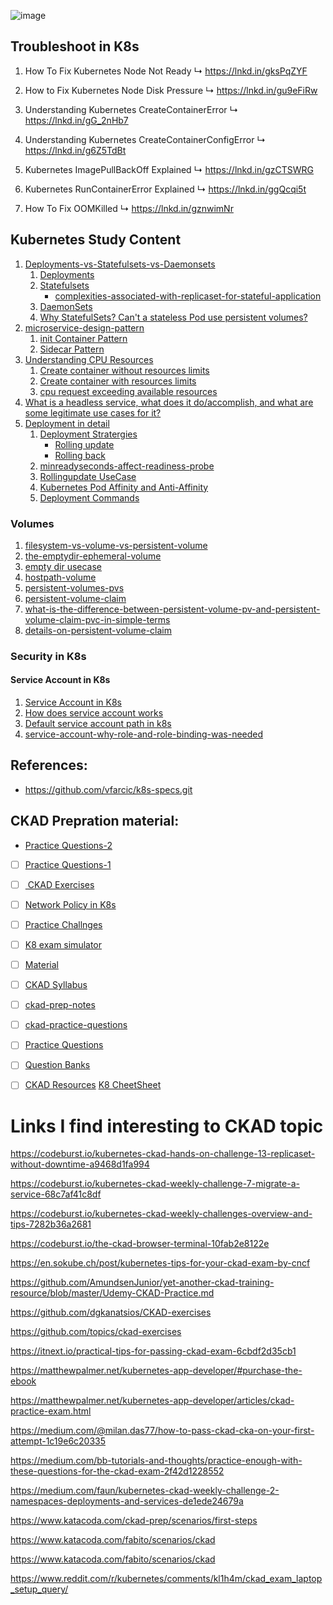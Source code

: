  ![image](https://user-images.githubusercontent.com/33947539/201166537-d1dcb904-c0c5-4cf9-a813-2dd6c7e26373.png)

## Troubleshoot in K8s
1) How To Fix Kubernetes Node Not Ready 
↳ https://lnkd.in/gksPqZYF

2) How to Fix Kubernetes Node Disk Pressure 
↳ https://lnkd.in/gu9eFiRw

3) Understanding Kubernetes CreateContainerError 
↳ https://lnkd.in/gG_2nHb7

4) Understanding Kubernetes CreateContainerConfigError 
↳ https://lnkd.in/g6Z5TdBt

5) Kubernetes ImagePullBackOff Explained 
↳ https://lnkd.in/gzCTSWRG

6) Kubernetes RunContainerError Explained 
↳ https://lnkd.in/ggQcqi5t

7) How To Fix OOMKilled 
↳ https://lnkd.in/gznwimNr
## Kubernetes Study Content
 1. [Deployments-vs-Statefulsets-vs-Daemonsets](https://github.com/MeSabya/Kubernetes/tree/main/counter-app#deployments-vs-statefulsets-vs-daemonsets)
    1. [Deployments](https://github.com/MeSabya/Kubernetes/tree/main/counter-app#deployments)
    2. [Statefulsets](https://github.com/MeSabya/Kubernetes/tree/main/counter-app#statefulsets)
       - [complexities-associated-with-replicaset-for-stateful-application](https://github.com/MeSabya/Kubernetes/tree/main/counter-app#complexities-associated-with-replicaset-for-stateful-application)
    3. [DaemonSets](https://github.com/MeSabya/Kubernetes/tree/main/counter-app#daemonsets)
    4. [Why StatefulSets? Can't a stateless Pod use persistent volumes?](https://github.com/MeSabya/Kubernetes/tree/main/counter-app#so-after-all-these-discussions-we-should-able-to-answer-the-question)
2. [microservice-design-pattern](https://github.com/MeSabya/Kubernetes/tree/main/microservice-design-pattern)
   1. [init Container Pattern](https://github.com/MeSabya/Kubernetes/tree/main/microservice-design-pattern/k8-init-container-pattern#init-container-pattern)
   2. [Sidecar Pattern](https://github.com/MeSabya/Kubernetes/tree/main/microservice-design-pattern/k8s-sidecar-container-pattern#microservice-architecture-sidecar-pattern)
3. [Understanding CPU Resources](https://github.com/MeSabya/Kubernetes/tree/main/ManagingResource#understanding-cpu-resources) 
   1. [Create container without resources limits](https://github.com/MeSabya/Kubernetes/tree/main/ManagingResource#create-container-without-resources-limits)
   2. [Create container with resources limits](https://github.com/MeSabya/Kubernetes/tree/main/ManagingResource#create-container-with-resources-limits)
   3. [cpu request exceeding available resources](https://github.com/MeSabya/Kubernetes/tree/main/ManagingResource#cpu-request-exceeding-available-resources)
4. [What is a headless service, what does it do/accomplish, and what are some legitimate use cases for it?](https://github.com/MeSabya/Kubernetes/blob/main/HeadlessService.md#what-is-a-headless-service-what-does-it-doaccomplish-and-what-are-some-legitimate-use-cases-for-it)
5. [Deployment in detail](https://github.com/MeSabya/Kubernetes/blob/main/Deployments/Deployment.md)
   1. [Deployment Stratergies](https://github.com/MeSabya/Kubernetes/blob/main/Deployments/Deployment.md#deployment-stratergies) 
      - [Rolling update](https://github.com/MeSabya/Kubernetes/blob/main/Deployments/Deployment.md#rollingupdate-below)
      - [Rolling back](https://github.com/MeSabya/Kubernetes/blob/main/Deployments/Deployment.md#rolling-back-to-previous-version)
   2. [minreadyseconds-affect-readiness-probe](https://github.com/MeSabya/Kubernetes/blob/main/Deployments/Deployment.md#how-does-minreadyseconds-affect-readiness-probe)
   3. [Rollingupdate UseCase](https://github.com/MeSabya/Kubernetes/blob/main/Deployments/Deployment.md#deployment-usecase-analysis)
   4. [Kubernetes Pod Affinity and Anti-Affinity](https://github.com/MeSabya/Kubernetes/blob/main/Deployments/Deployment.md#kubernetes-pod-affinity-and-anti-affinity)
   5. [Deployment Commands](https://github.com/MeSabya/Kubernetes/blob/main/Deployments/Deployment.md#commands-used-in-deployment)

### Volumes
   1. [filesystem-vs-volume-vs-persistent-volume](https://github.com/MeSabya/Kubernetes/blob/main/volumes/Kubernetes%20Volume%20Basics.md#filesystem-vs-volume-vs-persistent-volume)
   2. [the-emptydir-ephemeral-volume](https://github.com/MeSabya/Kubernetes/blob/main/volumes/Kubernetes%20Volume%20Basics.md#the-emptydir-ephemeral-volume)
   3. [empty dir usecase](https://github.com/MeSabya/Kubernetes/blob/main/volumes/Kubernetes%20Volume%20Basics.md#usecase)
   4. [hostpath-volume](https://github.com/MeSabya/Kubernetes/blob/main/volumes/Kubernetes%20Volume%20Basics.md#hostpath-volume)
   5. [persistent-volumes-pvs](https://github.com/MeSabya/Kubernetes/blob/main/volumes/Kubernetes%20Volume%20Basics.md#persistent-volumes-pvs)
   6. [persistent-volume-claim](https://github.com/MeSabya/Kubernetes/blob/main/volumes/Storage.md#persistent-volume-claim)
   7. [what-is-the-difference-between-persistent-volume-pv-and-persistent-volume-claim-pvc-in-simple-terms](https://github.com/MeSabya/Kubernetes/blob/main/volumes/Storage.md#what-is-the-difference-between-persistent-volume-pv-and-persistent-volume-claim-pvc-in-simple-terms)
   8. [details-on-persistent-volume-claim](https://github.com/MeSabya/Kubernetes/blob/main/volumes/Storage.md#details-on-persistent-volume-claim) 

### Security in K8s
#### Service Account in K8s
1. [Service Account in K8s](https://github.com/MeSabya/Kubernetes/blob/main/SecurityInK8s/ServiceAccount.md#what-are-kubernetes-service-accounts)
2. [How does service account works](https://github.com/MeSabya/Kubernetes/blob/main/SecurityInK8s/ServiceAccount.md#how-does-kubernetes-service-account-works)
3. [Default service account path in k8s](https://github.com/MeSabya/Kubernetes/blob/main/SecurityInK8s/ServiceAccount.md#default-service-account-path-of-pod)
4. [service-account-why-role-and-role-binding-was-needed](https://github.com/MeSabya/Kubernetes/blob/main/SecurityInK8s/ServiceAccount.md#along-with-the-service-account-why-role-and-role-binding-was-needed)

## References:
- https://github.com/vfarcic/k8s-specs.git
 
 ## CKAD Prepration material:
 - [Practice Questions-2](https://github.com/bmuschko/ckad-crash-course)
 - [ ] [Practice Questions-1](https://medium.com/bb-tutorials-and-thoughts/practice-enough-with-these-questions-for-the-ckad-exam-2f42d1228552)
 - [ ] [ CKAD Exercises](https://github.com/dgkanatsios/CKAD-exercises)
 - [ ] [Network Policy in K8s](https://github.com/ahmetb/kubernetes-network-policy-recipes)
 - [ ] [Practice Challnges](https://www.katacoda.com/liptanbiswas/courses/ckad-practice-challenges)
 - [ ] [K8 exam simulator](https://killer.sh/ckad)
 - [ ] [Material](https://kodekloud.com/courses/certified-kubernetes-application-developer-ckad/)
 - [ ] [CKAD Syllabus](https://github.com/cncf/curriculum/blob/master/CKAD_Curriculum_v1.22.pdf)
 - [ ] [ckad-prep-notes](https://github.com/twajr/ckad-prep-notes)
 - [ ] [ckad-practice-questions](https://dev.to/liptanbiswas/ckad-practice-questions-4mpn)
 - [ ] [Practice Questions](https://www.katacoda.com/courses/kubernetes)
 - [ ] [Question Banks](https://luafanti.medium.com/certified-kubernetes-application-developer-ckad-everything-you-need-to-know-30eb5c2f70ba)
 - [ ] [CKAD Resources](https://github.com/lucassha/CKAD-resources)
 [K8 CheetSheet](https://kubernetes.io/docs/reference/kubectl/cheatsheet/)


 
# Links I find interesting to CKAD topic
https://codeburst.io/kubernetes-ckad-hands-on-challenge-13-replicaset-without-downtime-a9468d1fa994

https://codeburst.io/kubernetes-ckad-weekly-challenge-7-migrate-a-service-68c7af41c8df

https://codeburst.io/kubernetes-ckad-weekly-challenges-overview-and-tips-7282b36a2681

https://codeburst.io/the-ckad-browser-terminal-10fab2e8122e

https://en.sokube.ch/post/kubernetes-tips-for-your-ckad-exam-by-cncf

https://github.com/AmundsenJunior/yet-another-ckad-training-resource/blob/master/Udemy-CKAD-Practice.md

https://github.com/dgkanatsios/CKAD-exercises

https://github.com/topics/ckad-exercises

https://itnext.io/practical-tips-for-passing-ckad-exam-6cbdf2d35cb1

https://matthewpalmer.net/kubernetes-app-developer/#purchase-the-ebook

https://matthewpalmer.net/kubernetes-app-developer/articles/ckad-practice-exam.html

https://medium.com/@milan.das77/how-to-pass-ckad-cka-on-your-first-attempt-1c19e6c20335

https://medium.com/bb-tutorials-and-thoughts/practice-enough-with-these-questions-for-the-ckad-exam-2f42d1228552

https://medium.com/faun/kubernetes-ckad-weekly-challenge-2-namespaces-deployments-and-services-de1ede24679a

https://www.katacoda.com/ckad-prep/scenarios/first-steps

https://www.katacoda.com/fabito/scenarios/ckad

https://www.katacoda.com/fabito/scenarios/ckad

https://www.reddit.com/r/kubernetes/comments/kl1h4m/ckad_exam_laptop_setup_query/
